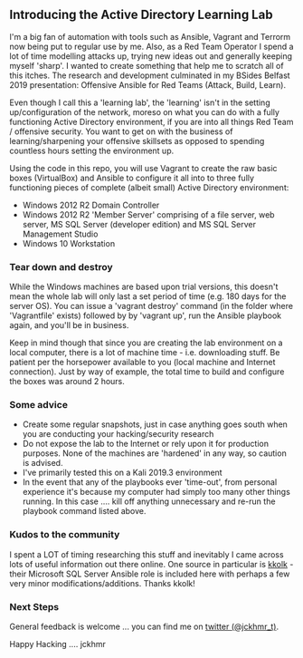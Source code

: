 ## Introducing the Active Directory Learning Lab

I'm a big fan of automation with tools such as Ansible, Vagrant and Terrorm now being put to regular use by me.  Also, as a Red Team Operator I spend a lot of time modelling attacks up, trying new ideas out and generally keeping myself 'sharp'.  I wanted to create something that help me to scratch all of this itches. The research and development culminated in my BSides Belfast 2019 presentation: Offensive Ansible for Red Teams (Attack, Build, Learn).  

Even though I call this a 'learning lab', the 'learning' isn't in the setting up/configuration of the network, moreso on what you can do with a fully functioning Active Directory environment, if you are into all things Red Team / offensive security.  You want to get on with the business of learning/sharpening your offensive skillsets as opposed to spending countless hours setting the environment up.

Using the code in this repo, you will use Vagrant to create the raw basic boxes (VirtualBox) and Ansible to configure it all into to three fully functioning pieces of complete (albeit small) Active Directory environment:

- Windows 2012 R2 Domain Controller
- Windows 2012 R2 'Member Server' comprising of a file server, web server, MS SQL Server (developer edition) and MS SQL Server Management Studio
- Windows 10 Workstation

### Tear down and destroy
While the Windows machines are based upon trial versions, this doesn't mean the whole lab will only last a set period of time (e.g. 180 days for the server OS).  You can issue a 'vagrant destroy' command (in the folder where 'Vagrantfile' exists) followed by by 'vagrant up', run the Ansible playbook again, and you'll be in business.  

Keep in mind though that since you are creating the lab environment on a local computer, there is a lot of machine time - i.e. downloading stuff.  Be patient per the horsepower available to you (local machine and Internet connection).  Just by way of example, the total time to build and configure the boxes was around 2 hours.  

### Some advice
- Create some regular snapshots, just in case anything goes south when you are conducting your hacking/security research
- Do not expose the lab to the Internet or rely upon it for production purposes.  None of the machines are 'hardened' in any way, so caution is advised.
- I've primarily tested this on a Kali 2019.3 environment
- In the event that any of the playbooks ever 'time-out', from personal experience it's because my computer had simply too many other things running.  In this case .... kill off anything unnecessary and re-run the playbook command listed above.

### Kudos to the community
I spent a LOT of timing researching this stuff and inevitably I came across lots of useful information out there online.  One source in particular is <a href="https://github.com/kkolk" target="_blank">kkolk</a> - their Microsoft SQL Server Ansible role is included here with perhaps a few very minor modifications/additions. Thanks kkolk! 

### Next Steps
General feedback is welcome ... you can find me on <a href="https://twitter.com/jckhmr_t" target="_blank">twitter (@jckhmr_t)</a>.  

Happy Hacking .... jckhmr 
